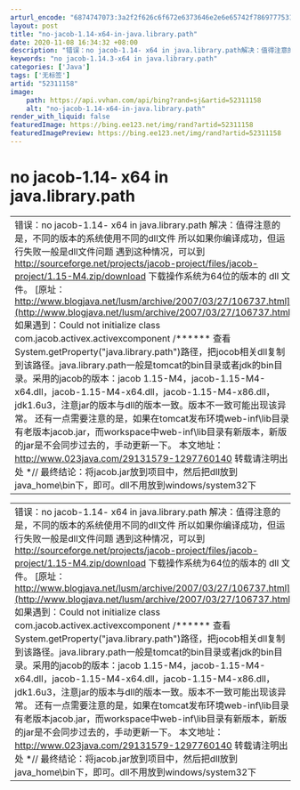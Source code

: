 ```yaml
---
arturl_encode: "6874747073:3a2f2f626c6f672e6373646e2e6e65742f7869777531363136:2f61727469636c652f64657461696c732f3532333131313538"
layout: post
title: "no-jacob-1.14-x64-in-java.library.path"
date: 2020-11-08 16:34:32 +08:00
description: "错误：no jacob-1.14- x64 in java.library.path解决：值得注意的"
keywords: "no jacob-1.14.3-x64 in java.library.path"
categories: ['Java']
tags: ['无标签']
artid: "52311158"
image:
    path: https://api.vvhan.com/api/bing?rand=sj&artid=52311158
    alt: "no-jacob-1.14-x64-in-java.library.path"
render_with_liquid: false
featuredImage: https://bing.ee123.net/img/rand?artid=52311158
featuredImagePreview: https://bing.ee123.net/img/rand?artid=52311158
---
```


# no jacob-1.14- x64 in java.library.path

|  |
| --- |
| 错误：no jacob-1.14- x64 in java.library.path  解决：值得注意的是，不同的版本的系统使用不同的dll文件   所以如果你编译成功，但运行失败一般是dll文件问题   遇到这种情况，可以到   <http://sourceforge.net/projects/jacob-project/files/jacob-project/1.15-M4.zip/download>  下载操作系统为64位的版本的 dll 文件。  [原址：http://www.blogjava.net/lusm/archive/2007/03/27/106737.html](http://www.blogjava.net/lusm/archive/2007/03/27/106737.html)  如果遇到：Could not initialize class com.jacob.activex.activexcomponent   /******  查看System.getProperty("java.library.path")路径，把jocob相关dll复制到该路径。java.library.path一般是tomcat的bin目录或者jdk的bin目录。采用的jacob的版本：jacob 1.15-M4，jacob-1.15-M4-x64.dll，jacob-1.15-M4-x64.dll，jacob-1.15-M4-x86.dll，jdk1.6u3，注意jar的版本与dll的版本一致。版本不一致可能出现该异常。   还有一点需要注意的是，如果在tomcat发布环境web-inf\lib目录有老版本jacob.jar，而workspace中web-inf\lib目录有新版本，新版的jar是不会同步过去的，手动更新一下。    本文地址： <http://www.023java.com/29131579-1297760140> 转载请注明出处  *//  最终结论：将jacob.jar放到项目中，然后把dll放到java_home\bin下，即可。dll不用放到windows/system32下 |

|  |
| --- |
| 错误：no jacob-1.14- x64 in java.library.path  解决：值得注意的是，不同的版本的系统使用不同的dll文件   所以如果你编译成功，但运行失败一般是dll文件问题   遇到这种情况，可以到   <http://sourceforge.net/projects/jacob-project/files/jacob-project/1.15-M4.zip/download>  下载操作系统为64位的版本的 dll 文件。  [原址：http://www.blogjava.net/lusm/archive/2007/03/27/106737.html](http://www.blogjava.net/lusm/archive/2007/03/27/106737.html)  如果遇到：Could not initialize class com.jacob.activex.activexcomponent   /******  查看System.getProperty("java.library.path")路径，把jocob相关dll复制到该路径。java.library.path一般是tomcat的bin目录或者jdk的bin目录。采用的jacob的版本：jacob 1.15-M4，jacob-1.15-M4-x64.dll，jacob-1.15-M4-x64.dll，jacob-1.15-M4-x86.dll，jdk1.6u3，注意jar的版本与dll的版本一致。版本不一致可能出现该异常。   还有一点需要注意的是，如果在tomcat发布环境web-inf\lib目录有老版本jacob.jar，而workspace中web-inf\lib目录有新版本，新版的jar是不会同步过去的，手动更新一下。    本文地址： <http://www.023java.com/29131579-1297760140> 转载请注明出处  *//  最终结论：将jacob.jar放到项目中，然后把dll放到java_home\bin下，即可。dll不用放到windows/system32下 |